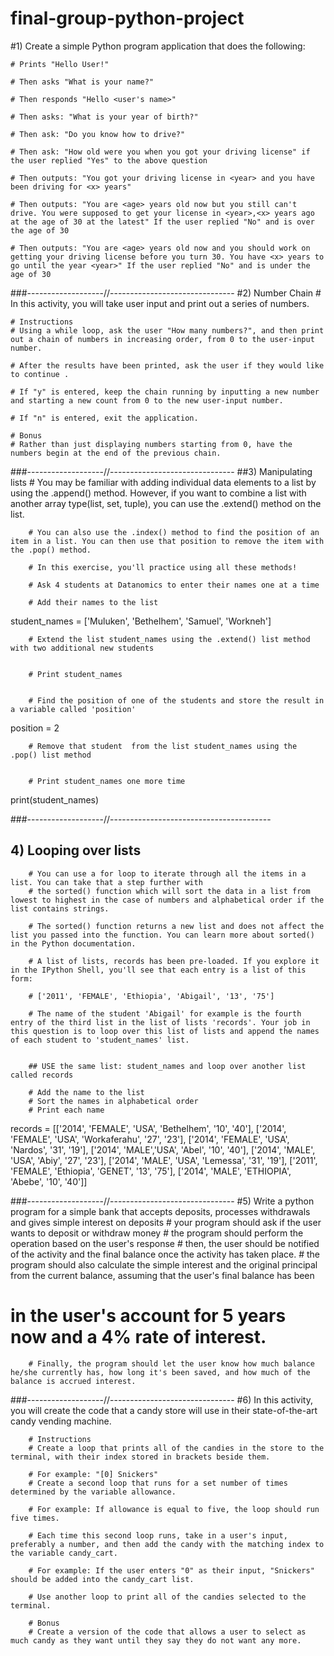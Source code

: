 # final-group-python-project
#1) Create a simple Python program application that does the following:

    # Prints "Hello User!"

    # Then asks "What is your name?"

    # Then responds "Hello <user's name>"

    # Then asks: "What is your year of birth?"

    # Then ask: "Do you know how to drive?"

    # Then ask: "How old were you when you got your driving license" if the user replied "Yes" to the above question

    # Then outputs: "You got your driving license in <year> and you have been driving for <x> years" 

    # Then outputs: "You are <age> years old now but you still can't drive. You were supposed to get your license in <year>,<x> years ago at the age of 30 at the latest" If the user replied "No" and is over the age of 30

    # Then outputs: "You are <age> years old now and you should work on getting your driving license before you turn 30. You have <x> years to go until the year <year>" If the user replied "No" and is under the age of 30
    

###-------------------//-------------------------------
#2) Number Chain
    # In this activity, you will take user input and print out a series of numbers.

    # Instructions
    # Using a while loop, ask the user "How many numbers?", and then print out a chain of numbers in increasing order, from 0 to the user-input number.

    # After the results have been printed, ask the user if they would like to continue .

    # If "y" is entered, keep the chain running by inputting a new number and starting a new count from 0 to the new user-input number.

    # If "n" is entered, exit the application.

    # Bonus
    # Rather than just displaying numbers starting from 0, have the numbers begin at the end of the previous chain.

###-------------------//-------------------------------
##3) Manipulating lists 
        # You may be familiar with adding individual data elements to a list by using the .append() method. However, if you want to combine a list with another array type(list, set, tuple), you can use the .extend() method on the list.

        # You can also use the .index() method to find the position of an item in a list. You can then use that position to remove the item with the .pop() method.

        # In this exercise, you'll practice using all these methods!

        # Ask 4 students at Datanomics to enter their names one at a time
        
        # Add their names to the list

student_names = ['Muluken', 'Bethelhem', 'Samuel', 'Workneh']

        # Extend the list student_names using the .extend() list method with two additional new students 


        # Print student_names


        # Find the position of one of the students and store the result in a variable called 'position'
       
position = 2

        # Remove that student  from the list student_names using the .pop() list method
       

        # Print student_names one more time

print(student_names)

###-------------------//----------------------------------------

## 4) Looping over lists
        # You can use a for loop to iterate through all the items in a list. You can take that a step further with 
        # the sorted() function which will sort the data in a list from lowest to highest in the case of numbers and alphabetical order if the list contains strings. 

        # The sorted() function returns a new list and does not affect the list you passed into the function. You can learn more about sorted() in the Python documentation.

        # A list of lists, records has been pre-loaded. If you explore it in the IPython Shell, you'll see that each entry is a list of this form:

        # ['2011', 'FEMALE', 'Ethiopia', 'Abigail', '13', '75']

        # The name of the student 'Abigail' for example is the fourth entry of the third list in the list of lists 'records'. Your job in this question is to loop over this list of lists and append the names of each student to 'student_names' list.


        ## USE the same list: student_names and loop over another list called records

        # Add the name to the list
        # Sort the names in alphabetical order
        # Print each name

records = [['2014', 'FEMALE', 'USA', 'Bethelhem', '10', '40'], ['2014', 'FEMALE', 'USA', 'Workaferahu', '27', '23'], ['2014', 'FEMALE', 'USA', 'Nardos', '31', '19'], ['2014', 'MALE','USA', 'Abel', '10', '40'], ['2014', 'MALE', 'USA', 'Abiy', '27', '23'], ['2014', 'MALE', 'USA', 'Lemessa', '31', '19'], ['2011', 'FEMALE', 'Ethiopia', 'GENET', '13', '75'], ['2014', 'MALE', 'ETHIOPIA', 'Abebe', '10', '40']]

###-------------------//-------------------------------
#5) Write a python program for a simple bank that accepts deposits, processes withdrawals and gives simple interest on deposits
        # your program should ask if the user wants to deposit or withdraw money
        # the program should perform the operation based on the user's response
        # then, the user should be notified of the activity and the final balance once the activity has taken place. 
        # the program should also calculate the simple interest and the original principal from the current balance, assuming that the user's final balance has been 
# in the user's account for 5 years now and a 4% rate of interest.
        # Finally, the program should let the user know how much balance he/she currently has, how long it's been saved, and how much of the balance is accrued interest.

###-------------------//-------------------------------
#6) In this activity, you will create the code that a candy store will use in their state-of-the-art candy vending machine.

        # Instructions
        # Create a loop that prints all of the candies in the store to the terminal, with their index stored in brackets beside them.

        # For example: "[0] Snickers"
        # Create a second loop that runs for a set number of times determined by the variable allowance.

        # For example: If allowance is equal to five, the loop should run five times.

        # Each time this second loop runs, take in a user's input, preferably a number, and then add the candy with the matching index to the variable candy_cart.

        # For example: If the user enters "0" as their input, "Snickers" should be added into the candy_cart list.

        # Use another loop to print all of the candies selected to the terminal.

        # Bonus
        # Create a version of the code that allows a user to select as much candy as they want until they say they do not want any more.
